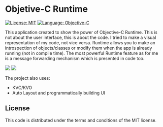 # Objetive-C Runtime

[![License: MIT](https://img.shields.io/badge/license-MIT-blue.svg)](http://opensource.org/licenses/MIT) [![Language: Objective-C](https://img.shields.io/badge/language-Objective--C-blue.svg)](https://developer.apple.com/library/archive/documentation/Cocoa/Conceptual/ProgrammingWithObjectiveC/Introduction/Introduction.html)

This application created to show the power of Objective-C Runtime. This is not about the user interface, this is about the code. I tried to make a visual representation of my code, not vice versa. Runtime allows you to make an introspection of objects/classes or modify them when the app is already running (not in compile time). The most powerful Runtime feature as for me is a message forwarding mechanism which is presented in code too.


[![](https://www.dropbox.com/s/flutjdoujjidbqz/001_small.png?raw=1)](https://www.dropbox.com/s/lqpotlvwd40730s/001.png?raw=1) [![](https://www.dropbox.com/s/mf0apw4wxsxjtgw/002_small.png?raw=1)](https://www.dropbox.com/s/mykgtjgc76swdea/002.png?raw=1)

The project also uses:
- KVC/KVO
- Auto Layout and programmatically building UI

## License

This code is distributed under the terms and conditions of the MIT license.

